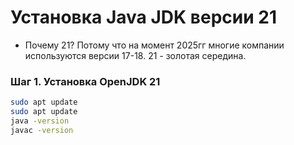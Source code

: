 # Установка Java JDK версии 21

- Почему 21? Потому что на момент 2025гг многие компании используются версии 17-18. 21 - золотая середина.


### Шаг 1. Установка OpenJDK 21
```bash
sudo apt update
sudo apt update
java -version
javac -version
```
